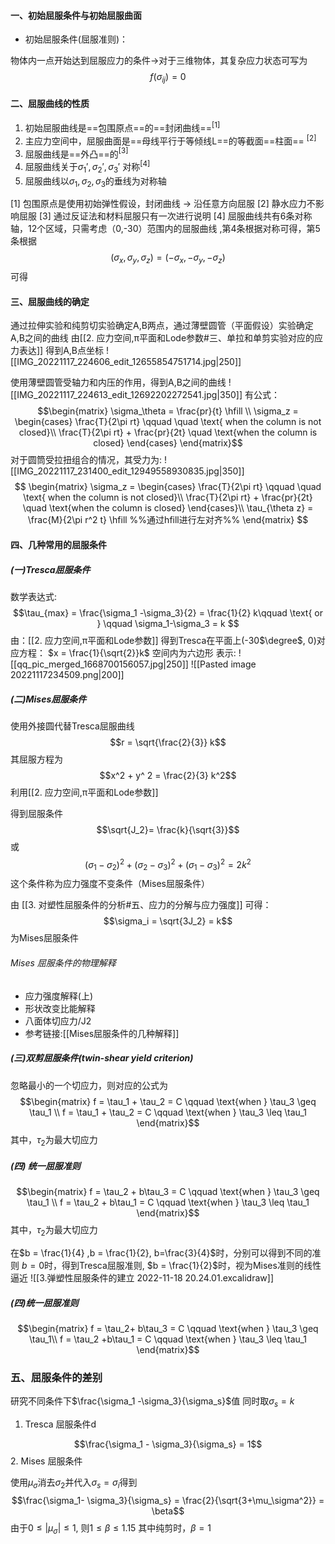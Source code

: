 #### 一、初始屈服条件与初始屈服曲面
- 初始屈服条件(屈服准则)：

物体内一点开始达到屈服应力的条件->对于三维物体，其复杂应力状态可写为
$$ f (\sigma_{ij} ) = 0$$
#### 二、屈服曲线的性质
1. 初始屈服曲线是==包围原点==的==封闭曲线==$^{[1]}$
2. 主应力空间中，屈服曲面是==母线平行于等倾线L==的等截面==柱面== $^{[2]}$
3. 屈服曲线是==外凸==的$^{[3]}$
4. 屈服曲线关于$\sigma_1',\sigma_2',\sigma_3'$ 对称$^{[4]}$
5. 屈服曲线以$\sigma_1,\sigma_2,\sigma_3$的垂线为对称轴


[1] 包围原点是使用初始弹性假设，封闭曲线 -> 沿任意方向屈服
[2] 静水应力不影响屈服
[3] 通过反证法和材料屈服只有一次进行说明
[4] 屈服曲线共有6条对称轴，12个区域，只需考虑（0,-30）范围内的屈服曲线 ,第4条根据对称可得，第5条根据$$(\sigma_x, \sigma_y, \sigma_z) = (-\sigma_x, -\sigma_y, -\sigma_z)$$可得

#### 三、屈服曲线的确定

通过拉伸实验和纯剪切实验确定A,B两点，通过薄壁圆管（平面假设）实验确定A,B之间的曲线
由[[2. 应力空间,π平面和Lode参数#三、单拉和单剪实验对应的应力表达]]
得到A,B点坐标
![[IMG_20221117_224606_edit_12655854751714.jpg|250]]

使用薄壁圆管受轴力和内压的作用，得到A,B之间的曲线
![[IMG_20221117_224613_edit_12692202272541.jpg|350]]
有公式：
$$\begin{matrix}
\sigma_\theta = \frac{pr}{t} \hfill \\
\sigma_z = \begin{cases} 
\frac{T}{2\pi rt} \qquad \quad \text{ when the column is not closed}\\
\frac{T}{2\pi rt} + \frac{pr}{2t} \quad \text{when the column is closed}
\end{cases}
\end{matrix}$$
对于圆筒受拉扭组合的情况，其受力为:
![[IMG_20221117_231400_edit_12949558930835.jpg|350]]
$$
\begin{matrix}
\sigma_z = \begin{cases}
\frac{T}{2\pi rt} \qquad \quad \text{ when the column is not closed}\\
\frac{T}{2\pi rt} + \frac{pr}{2t} \quad \text{when the column is closed}
\end{cases}\\
\tau_{\theta z} = \frac{M}{2\pi r^2 t}
\hfill   %%通过hfill进行左对齐%%
\end{matrix}
$$
#### 四、几种常用的屈服条件

##### (一)Tresca屈服条件

数学表达式: $$\tau_{max} = \frac{\sigma_1 -\sigma_3}{2} = \frac{1}{2} k\qquad \text{ or } \qquad \sigma_1-\sigma_3 = k  $$
由：[[2. 应力空间,π平面和Lode参数]]
得到Tresca在平面上(-30$\degree$, 0)对应方程： 
$x = \frac{1}{\sqrt{2}}k$ 
空间内为六边形
表示:
![[qq_pic_merged_1668700156057.jpg|250]]
![[Pasted image 20221117234509.png|200]]
##### (二)Mises屈服条件
使用外接圆代替Tresca屈服曲线
$$r = \sqrt{\frac{2}{3}} k$$
其屈服方程为
$$x^2 + y^ 2 = \frac{2}{3} k^2$$
利用[[2. 应力空间,π平面和Lode参数]]

得到屈服条件
$$\sqrt{J_2}= \frac{k}{\sqrt{3}}$$
或
$$(\sigma_1 -\sigma_2)^2 + (\sigma_2-\sigma_3)^2 + (\sigma_1 -\sigma_3)^2 = 2k^2$$
这个条件称为应力强度不变条件（Mises屈服条件）

由
[[3. 对塑性屈服条件的分析#五、应力的分解与应力强度]]
可得： 
$$\sigma_i = \sqrt{3J_2} = k$$
为Mises屈服条件

###### Mises 屈服条件的物理解释
- 应力强度解释(上)
- 形状改变比能解释
- 八面体切应力/J2
- 参考链接:[[Mises屈服条件的几种解释]]

##### (三)双剪屈服条件(twin-shear yield criterion)

忽略最小的一个切应力，则对应的公式为
$$\begin{matrix}
f = \tau_1 + \tau_2 = C \qquad \text{when } \tau_3 \geq \tau_1 \\
f = \tau_1 + \tau_2 = C \qquad \text{when } \tau_3 \leq \tau_1
\end{matrix}$$
其中，$\tau_2$为最大切应力

##### (四) 统一屈服准则

$$\begin{matrix}
f = \tau_2 + b\tau_3 = C \qquad \text{when } \tau_3 \geq \tau_1 \\
f = \tau_2 + b\tau_1 = C \qquad \text{when } \tau_3 \leq \tau_1
\end{matrix}$$
其中，$\tau_2$为最大切应力

在$b = \frac{1}{4} ,b = \frac{1}{2}, b=\frac{3}{4}$时，分别可以得到不同的准则
$b=0$时，得到Tresca屈服准则, $b = \frac{1}{2}$时，视为Mises准则的线性逼近
![[3.弹塑性屈服条件的建立 2022-11-18 20.24.01.excalidraw]]
##### (四)统一屈服准则

$$\begin{matrix}
f = \tau_2+ b\tau_3 = C  \qquad \text{when } \tau_3 \geq \tau_1\\
f = \tau_2 +b\tau_1 = C \qquad \text{when } \tau_3 \leq \tau_1
\end{matrix}$$

### 五、屈服条件的差别

研究不同条件下$\frac{\sigma_1 -\sigma_3}{\sigma_s}$值
同时取$\sigma_s = k$
1. Tresca 屈服条件d

$$\frac{\sigma_1 - \sigma_3}{\sigma_s} = 1$$
2. Mises 屈服条件

使用$\mu_\sigma$消去$\sigma_2$并代入$\sigma_s = \sigma_i$得到
$$\frac{\sigma_1- \sigma_3}{\sigma_s} = \frac{2}{\sqrt{3+\mu_\sigma^2}} = \beta$$
由于$0\leq|\mu_\sigma| \leq 1$, 则$1 \leq \beta \leq 1.15$
其中纯剪时，$\beta = 1$









